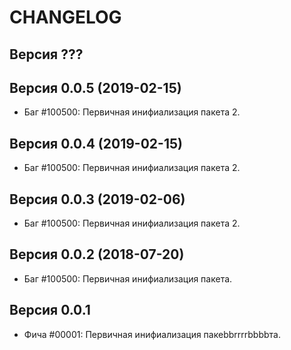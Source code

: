 CHANGELOG
====================


Версия ???
--------------------


Версия 0.0.5 (2019-02-15)
--------------------
 - Баг #100500: Первичная инифиализация пакета 2.


Версия 0.0.4 (2019-02-15)
--------------------
 - Баг #100500: Первичная инифиализация пакета 2.


Версия 0.0.3 (2019-02-06)
--------------------
 - Баг #100500: Первичная инифиализация пакета 2.


Версия 0.0.2 (2018-07-20)
--------------------
 - Баг #100500: Первичная инифиализация пакета.


Версия 0.0.1
--------------------
 - Фича #00001: Первичная инифиализация пакеbbrrrrbbbbта.
